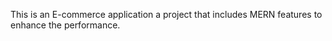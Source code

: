 This is an E-commerce application a project that includes MERN features to enhance the performance.
